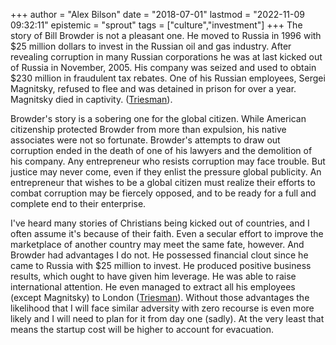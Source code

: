 +++
author = "Alex Bilson"
date = "2018-07-01"
lastmod = "2022-11-09 09:32:11"
epistemic = "sprout"
tags = ["culture","investment"]
+++
The story of Bill Browder is not a pleasant one. He moved to Russia in 1996 with $25 million dollars to invest in the Russian oil and gas industry. After revealing corruption in many Russian corporations he was at last kicked out of Russia in November, 2005. His company was seized and used to obtain $230 million in fraudulent tax rebates. One of his Russian employees, Sergei Magnitsky, refused to flee and was detained in prison for over a year. Magnitsky died in captivity. ([Triesman](http://www.billbrowder.com/reviews)).

Browder's story is a sobering one for the global citizen. While American citizenship protected Browder from more than expulsion, his native associates were not so fortunate. Browder's attempts to draw out corruption ended in the death of one of his lawyers and the demolition of his company. Any entrepreneur who resists corruption may face trouble. But justice may never come, even if they enlist the pressure global publicity. An entrepreneur that wishes to be a global citizen must realize their efforts to combat corruption may be fiercely opposed, and to be ready for a full and complete end to their enterprise.

I've heard many stories of Christians being kicked out of countries, and I often assume it's because of their faith. Even a secular effort to improve the marketplace of another country may meet the same fate, however. And Browder had advantages I do not. He possessed financial clout since he came to Russia with $25 million to invest. He produced positive business results, which ought to have given him leverage. He was able to raise international attention. He even managed to extract all his employees (except Magnitsky) to London ([Triesman](http://www.billbrowder.com/reviews)). Without those advantages the likelihood that I will face similar adversity with zero recourse is even more likely and I will need to plan for it from day one (sadly). At the very least that means the startup cost will be higher to account for evacuation.
